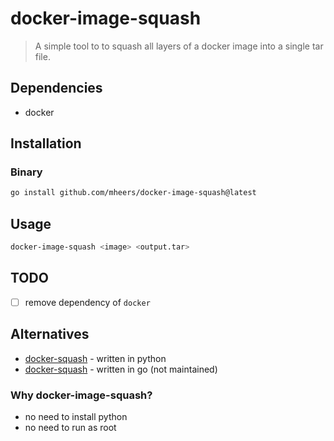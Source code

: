 # docker-image-squash

> A simple tool to to squash all layers of a docker image into a single tar file.

## Dependencies
- docker

## Installation

### Binary
```bash
go install github.com/mheers/docker-image-squash@latest
```

## Usage
```bash
docker-image-squash <image> <output.tar>
```

## TODO
- [ ] remove dependency of `docker`


## Alternatives

- [docker-squash](https://github.com/goldmann/docker-squash) - written in python
- [docker-squash](https://github.com/jwilder/docker-squash) - written in go (not maintained)


### Why docker-image-squash?

- no need to install python
- no need to run as root

